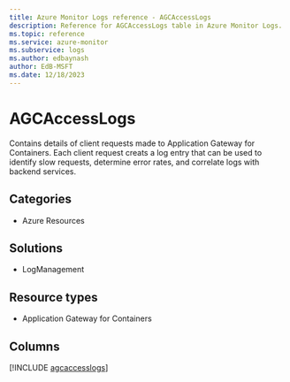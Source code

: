 ```yaml
---
title: Azure Monitor Logs reference - AGCAccessLogs
description: Reference for AGCAccessLogs table in Azure Monitor Logs.
ms.topic: reference
ms.service: azure-monitor
ms.subservice: logs
ms.author: edbaynash
author: EdB-MSFT
ms.date: 12/18/2023
---
```


# AGCAccessLogs

Contains details of client requests made to Application Gateway for Containers. Each client request creats a log entry that can be used to identify slow requests, determine error rates, and correlate logs with backend services.

## Categories

- Azure Resources
## Solutions

- LogManagement
## Resource types

- Application Gateway for Containers

            


## Columns
  
[!INCLUDE [agcaccesslogs](../includes/agcaccesslogs-include.md)]
